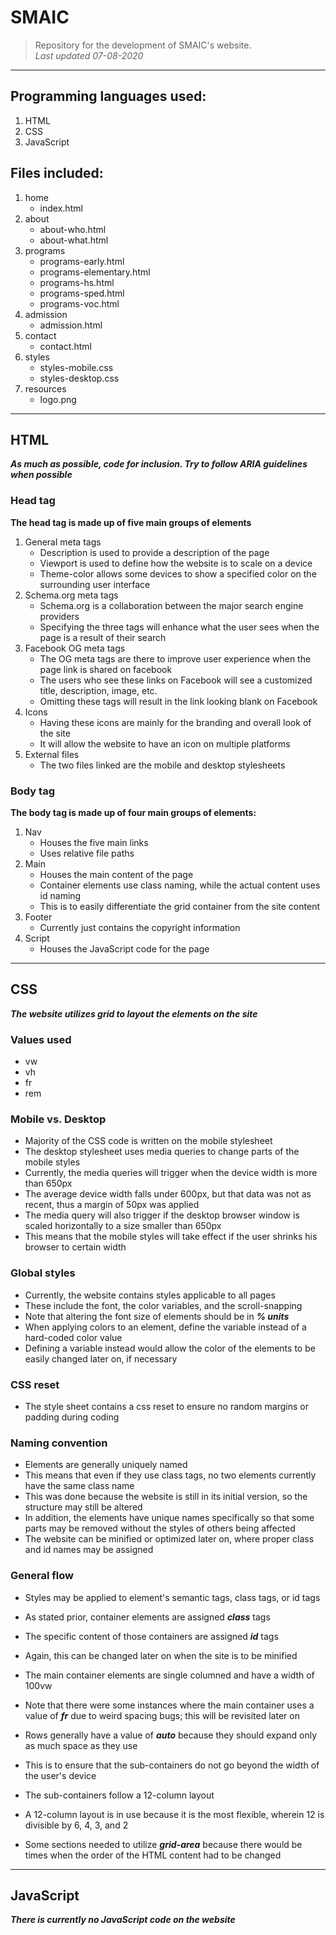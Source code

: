 # SMAIC
> Repository for the development of SMAIC's website.  
_Last updated 07-08-2020_  

---

## Programming languages used:
1. HTML
2. CSS
3. JavaScript  

## Files included:
1. home
    - index.html
2. about
    - about-who.html
    - about-what.html
3. programs
    - programs-early.html
    - programs-elementary.html
    - programs-hs.html
    - programs-sped.html
    - programs-voc.html
4. admission
    - admission.html
5. contact
    - contact.html
6. styles
    - styles-mobile.css
    - styles-desktop.css
7. resources
    - logo.png  

---

## HTML
***As much as possible, code for inclusion. Try to follow ARIA guidelines when possible***  

### Head tag
**The head tag is made up of five main groups of elements**
1. General meta tags
    - Description is used to provide a description of the page
    - Viewport is used to define how the website is to scale on a device
    - Theme-color allows some devices to show a specified color on the surrounding user interface
2. Schema.org meta tags
    - Schema.org is a collaboration between the major search engine providers
    - Specifying the three tags will enhance what the user sees when the page is a result of their search
3. Facebook OG meta tags
    - The OG meta tags are there to improve user experience when the page link is shared on facebook
    - The users who see these links on Facebook will see a customized title, description, image, etc.
    - Omitting these tags will result in the link looking blank on Facebook
4. Icons
    - Having these icons are mainly for the branding and overall look of the site
    - It will allow the website to have an icon on multiple platforms
5. External files
    - The two files linked are the mobile and desktop stylesheets  

### Body tag
**The body tag is made up of four main groups of elements:**
1. Nav
    - Houses the five main links
    - Uses relative file paths
2. Main
    - Houses the main content of the page
    - Container elements use class naming, while the actual content uses id naming
    - This is to easily differentiate the grid container from the site content
3. Footer
    - Currently just contains the copyright information
4. Script
    - Houses the JavaScript code for the page  

---

## CSS
***The website utilizes grid to layout the elements on the site***  

### Values used
- vw
- vh
- fr
- rem  

### Mobile vs. Desktop
- Majority of the CSS code is written on the mobile stylesheet
- The desktop stylesheet uses media queries to change parts of the mobile styles
- Currently, the media queries will trigger when the device width is more than 650px
- The average device width falls under 600px, but that data was not as recent, thus a margin of 50px was applied
- The media query will also trigger if the desktop browser window is scaled horizontally to a size smaller than 650px
- This means that the mobile styles will take effect if the user shrinks his browser to certain width  

### Global styles
- Currently, the website contains styles applicable to all pages
- These include the font, the color variables, and the scroll-snapping
- Note that altering the font size of elements should be in ***% units***
- When applying colors to an element, define the variable instead of a hard-coded color value
- Defining a variable instead would allow the color of the elements to be easily changed later on, if necessary  

### CSS reset
- The style sheet contains a css reset to ensure no random margins or padding during coding  

### Naming convention
- Elements are generally uniquely named
- This means that even if they use class tags, no two elements currently have the same class name
- This was done because the website is still in its initial version, so the structure may still be altered
- In addition, the elements have unique names specifically so that some parts may be removed without the styles of others being affected
- The website can be minified or optimized later on, where proper class and id names may be assigned  

### General flow
- Styles may be applied to element's semantic tags, class tags, or id tags
- As stated prior, container elements are assigned ***class*** tags
- The specific content of those containers are assigned ***id*** tags
- Again, this can be changed later on when the site is to be minified  

- The main container elements are single columned and have a width of 100vw
- Note that there were some instances where the main container uses a value of ***fr*** due to weird spacing bugs; this will be revisited later on
- Rows generally have a value of ***auto*** because they should expand only as much space as they use
- This is to ensure that the sub-containers do not go beyond the width of the user's device
- The sub-containers follow a 12-column layout
- A 12-column layout is in use because it is the most flexible, wherein 12 is divisible by 6, 4, 3, and 2  
- Some sections needed to utilize ***grid-area*** because there would be times when the order of the HTML content had to be changed  

---

## JavaScript
***There is currently no JavaScript code on the website***